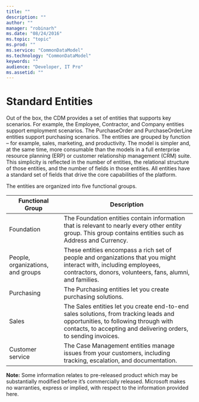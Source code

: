 ```yaml
---
title: ""
description: ""
author: ""
manager: "robinarh"
ms.date: "08/24/2016"
ms.topic: "topic"
ms.prod: ""
ms.service: "CommonDataModel"
ms.technology: "CommonDataModel"
keywords: ""
audience: "Developer, IT Pro"
ms.assetid: ""
---
```


# Standard Entities

Out of the box, the CDM provides a set of entities that supports key scenarios. For example, the Employee, Contractor, and Company entities support employment scenarios. The PurchaseOrder and PurchaseOrderLine entities support purchasing scenarios. The entities are grouped by function – for example, sales, marketing, and productivity. The model is simpler and, at the same time, more consumable than the models in a full enterprise resource planning (ERP) or customer relationship management (CRM) suite. This simplicity is reflected in the number of entities, the relational structure of those entities, and the number of fields in those entities. All entities have a standard set of fields that drive the core capabilities of the platform.

The entities are organized into five functional groups.

Functional Group	| Description
--- | ---
Foundation | The Foundation entities contain information that is relevant to nearly every other entity group. This group contains entities such as Address and Currency.
People, organizations, and groups |	These entities encompass a rich set of people and organizations that you might interact with, including employees, contractors, donors, volunteers, fans, alumni, and families.
Purchasing |The Purchasing entities let you create purchasing solutions.
Sales |The Sales entities let you create end-to-end sales solutions, from tracking leads and opportunities, to following through with contacts, to accepting and delivering orders, to sending invoices.
Customer service | The Case Management entities manage issues from your customers, including tracking, escalation, and documentation.

__Note:__ Some information relates to pre-released product which may be substantially modified before it’s commercially released. Microsoft makes no warranties, express or implied, with respect to the information provided here.
